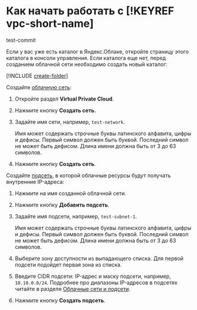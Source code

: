 # Как начать работать с [!KEYREF vpc-short-name]

test-commit

Если у вас уже есть каталог в Яндекс.Облаке, откройте страницу этого каталога в консоли управления. Если каталога еще нет, перед созданием облачной сети необходимо создать новый каталог:

[!INCLUDE [create-folder](../_includes/create-folder.md)]

Cоздайте [облачную сеть](concepts/network.md):
1. Откройте раздел **Virtual Private Cloud**.
1. Нажмите кнопку **Создать сеть.**
1. Задайте имя сети, например, `test-network`.

   Имя может содержать строчные буквы латинского алфавита, цифры и дефисы. Первый символ должен быть буквой. Последний символ не может быть дефисом. Длина имени должна быть от 3 до 63 символов.
1. Нажмите кнопку **Создать сеть**.

Cоздайте [подсеть](concepts/network.md#subnet), в которой облачные ресурсы будут получать внутренние IP-адреса:
1. Нажмите на имя созданной облачной сети.
1. Нажмите кнопку **Добавить подсеть**.
1. Задайте имя подсети, например, `test-subnet-1`.

   Имя может содержать строчные буквы латинского алфавита, цифры и дефисы. Первый символ должен быть буквой. Последний символ не может быть дефисом. Длина имени должна быть от 3 до 63 символов.
1. Выберите зону доступности из выпадающего списка. Для первой подсети подойдет первая зона из списка.
1. Введите CIDR подсети: IP-адрес и маску подсети, например, `10.10.0.0/24`. Подробнее про диапазоны IP-адресов в подсетях читайте в разделе [Облачные сети и подсети](concepts/network.md).
1. Нажмите кнопку **Создать подсеть**.
